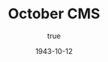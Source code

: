 ---
title: 'October CMS'
synopsis: 'Een tutorial voor het October CMS voor Laravel (php framework)'
date: 1943-10-12
author:
  name: 'Mardoek Thienpondt'
  avatarUrl: '/assets/avatars/john-doe.png'
  socials: # Add social media links -> If you don't have any, place an empty string ''
    website: ''
    linkedin: ''
    github: ''
thumbnailUrl: '/assets/example-image.jpg'
head:
  - - meta
    - name: description
      content: 'This is a tutorial for October CMS. This will show you the basics of October CMS.' # Add a description of the article
  - - meta
    - name: keywords
      content: 'OctoberCMS cms Laravel PHP relational databases' # Add keywords related to the article
---